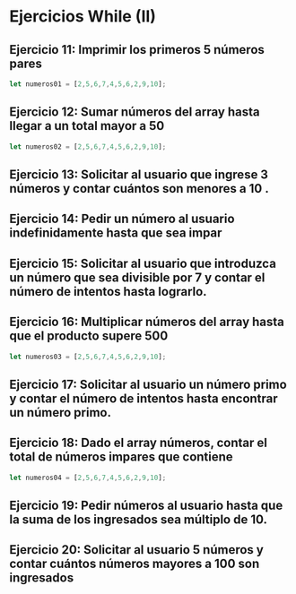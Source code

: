 # Ejercicios While (II) 

## **Ejercicio 11: Imprimir los primeros 5 números pares**
```javascript
let numeros01 = [2,5,6,7,4,5,6,2,9,10];
```
## **Ejercicio 12: Sumar números del array hasta llegar a un total mayor a 50**
```javascript
let numeros02 = [2,5,6,7,4,5,6,2,9,10];
```

## **Ejercicio 13: Solicitar al usuario que ingrese 3 números y contar cuántos son menores a 10 .**


## **Ejercicio 14: Pedir un número al usuario indefinidamente hasta que sea impar**


## **Ejercicio 15: Solicitar al usuario que introduzca un número que sea divisible por 7 y contar el número de intentos hasta lograrlo.**


## **Ejercicio 16: Multiplicar números del array hasta que el producto supere 500**
```javascript
let numeros03 = [2,5,6,7,4,5,6,2,9,10];
```

## **Ejercicio 17: Solicitar al usuario un número primo y contar el número de intentos hasta encontrar un número primo.**


## **Ejercicio 18: Dado el array números, contar el total de números impares que contiene**
```javascript
let numeros04 = [2,5,6,7,4,5,6,2,9,10];
```


## **Ejercicio 19: Pedir números al usuario hasta que la suma de los ingresados sea múltiplo de 10**.


## **Ejercicio 20: Solicitar al usuario 5 números y contar cuántos números mayores a 100 son ingresados**


